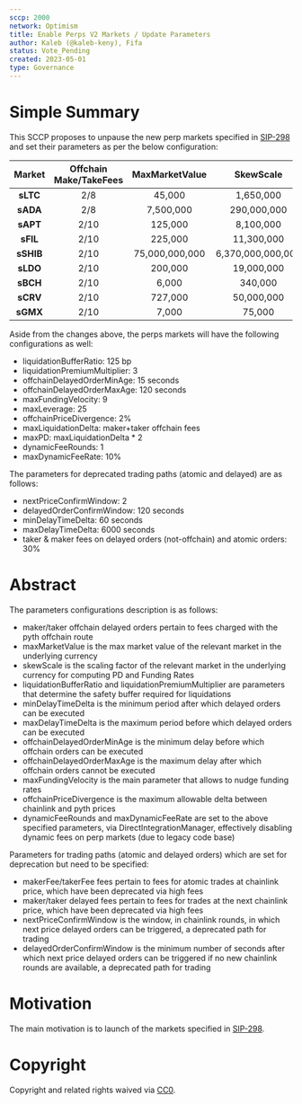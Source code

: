```yaml
---
sccp: 2000
network: Optimism
title: Enable Perps V2 Markets / Update Parameters
author: Kaleb (@kaleb-keny), Fifa
status: Vote_Pending
created: 2023-05-01
type: Governance
---
```


# Simple Summary

This SCCP proposes to unpause the new perp markets specified in [SIP-298](https://sips.synthetix.io/sips/sip-298) and set their parameters as per the below configuration:

| **Market** | **Offchain Make/TakeFees** | **MaxMarketValue** |   **SkewScale**   |
|:----------:|:--------------------------:|:------------------:|:-----------------:|
|  **sLTC**  |             2/8            |       45,000       |     1,650,000     |
|  **sADA**  |             2/8            |      7,500,000     |    290,000,000    |
|  **sAPT**  |            2/10            |       125,000      |     8,100,000     |
|  **sFIL**  |            2/10            |       225,000      |     11,300,000    |
|  **sSHIB** |            2/10            |   75,000,000,000   | 6,370,000,000,000 |
|  **sLDO**  |            2/10            |       200,000      |     19,000,000    |
|  **sBCH**  |            2/10            |        6,000       |      340,000      |
|  **sCRV**  |            2/10            |       727,000      |     50,000,000    |
|  **sGMX**  |            2/10            |        7,000       |      75,000       |

Aside from the changes above, the perps markets will have the following configurations as well:
- liquidationBufferRatio: 125 bp
- liquidationPremiumMultiplier: 3
- offchainDelayedOrderMinAge: 15 seconds
- offchainDelayedOrderMaxAge: 120 seconds
- maxFundingVelocity: 9
- maxLeverage: 25
- offchainPriceDivergence: 2%
- maxLiquidationDelta: maker+taker offchain fees 
- maxPD: maxLiquidationDelta * 2
- dynamicFeeRounds: 1
- maxDynamicFeeRate: 10%

The parameters for deprecated trading paths (atomic and delayed) are as follows:
- nextPriceConfirmWindow: 2
- delayedOrderConfirmWindow: 120 seconds
- minDelayTimeDelta: 60 seconds
- maxDelayTimeDelta: 6000 seconds
- taker & maker fees on delayed orders (not-offchain) and atomic orders: 30%


# Abstract

The parameters configurations description is as follows:
- maker/taker offchain delayed orders pertain to fees charged with the pyth offchain route
- maxMarketValue is the max market value of the relevant market in the underlying currency
- skewScale is the scaling factor of the relevant market in the underlying currency for computing PD and Funding Rates
- liquidationBufferRatio and liquidationPremiumMultiplier are parameters that determine the safety buffer required for liquidations
- minDelayTimeDelta is the minimum period after which delayed orders can be executed
- maxDelayTimeDelta is the maximum period before which delayed orders can be executed
- offchainDelayedOrderMinAge is the minimum delay before which offchain orders can be executed
- offchainDelayedOrderMaxAge is the maximum delay after which offchain orders cannot be executed
- maxFundingVelocity is the main parameter that allows to nudge funding rates
- offchainPriceDivergence is the maximum allowable delta between chainlink and pyth prices
- dynamicFeeRounds and maxDynamicFeeRate are set to the above specified parameters, via DirectIntegrationManager, effectively disabling dynamic fees on perp markets (due to legacy code base)

Parameters for trading paths (atomic and delayed orders) which are set for deprecation but need to be specified: 
- makerFee/takerFee fees pertain to fees for atomic trades at chainlink price, which have been deprecated via high fees
- maker/taker delayed fees pertain to fees for trades at the next chainlink price, which have been deprecated via high fees
- nextPriceConfirmWindow is the window, in chainlink rounds, in which next price delayed orders can be triggered, a deprecated path for trading
- delayedOrderConfirmWindow is the minimum number of seconds after which next price delayed orders can be triggered if no new chainlink rounds are available, a deprecated path for trading

# Motivation

The main motivation is to  launch of the markets specified in [SIP-298](https://sips.synthetix.io/sips/sip-298/).

# Copyright

Copyright and related rights waived via [CC0](https://creativecommons.org/publicdomain/zero/1.0/).


